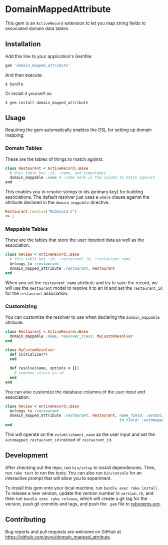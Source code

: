 # DomainMappedAttribute

This gem is an `ActiveRecord` extension to let you map string fields to associated domain data tables.

## Installation

Add this line to your application's Gemfile:

```ruby
gem 'domain_mapped_attribute'
```

And then execute:

    $ bundle

Or install it yourself as:

    $ gem install domain_mapped_attribute

## Usage

Requiring the gem automatically enables the DSL for setting up domain mapping:

### Domain Tables

These are the tables of things to match against.

```ruby
class Restaurant < ActiveRecord::Base
  # this table has :id, :name, and timestamps
  domain_mappable :name # :name here is the column to match against
end
```

This enables you to resolve strings to ids (primary key) for building associations. The default resolver just uses a `where` clause against the attribute declared in the `domain_mappable` directive.

```ruby
Restaurant.resolve("McDonald's")
=> 2
```

### Mappable Tables

These are the tables that store the user inputted data as well as the association.

```ruby
class Review < ActiveRecord::Base
  # this table has :id, :restaurant_id, :restaurant_name
  belongs_to :restaurant
  domain_mapped_attribute :restaurant, Restaurant
end
```

When you set the `restaurant_name` attribute and try to save the record, we will use the `Restaurant` model to resolve it to an id and set the `restaurant_id` for the `restaurant` association.

### Customizing

You can customize the resolver to use when declaring the `domain_mappable` attribute.

```ruby
class Restaurant < ActiveRecord::Base
  domain_mappable :name, resolver_class: MyCustomResolver
end

class MyCustomResolver
  def initialize(*)
  end

  def resolve(name, options = {})
    # somehow return an id
  end
end
```

You can also customize the database columns of the user input and association.

```ruby
class Review < ActiveRecord::Base
  belongs_to :restaurant
  domain_mapped_attribute :restaurant, Restaurant, name_field: :establishment_name
                                                   id_field: :automapped_restaurant_id
end
```

This will operate on the `establishment_name` as the user input and set the `automapped_restaurant_id` instead of `restaurant_id`.

## Development

After checking out the repo, run `bin/setup` to install dependencies. Then, run `rake test` to run the tests. You can also run `bin/console` for an interactive prompt that will allow you to experiment.

To install this gem onto your local machine, run `bundle exec rake install`. To release a new version, update the version number in `version.rb`, and then run `bundle exec rake release`, which will create a git tag for the version, push git commits and tags, and push the `.gem` file to [rubygems.org](https://rubygems.org).

## Contributing

Bug reports and pull requests are welcome on GitHub at https://github.com/avvo/domain_mapped_attribute.
